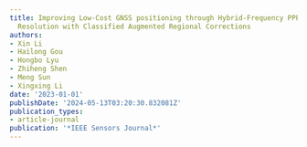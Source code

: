 ```yaml
---
title: Improving Low-Cost GNSS positioning through Hybrid-Frequency PPP Ambiguity
  Resolution with Classified Augmented Regional Corrections
authors:
- Xin Li
- Hailong Gou
- Hongbo Lyu
- Zhiheng Shen
- Meng Sun
- Xingxing Li
date: '2023-01-01'
publishDate: '2024-05-13T03:20:30.832081Z'
publication_types:
- article-journal
publication: '*IEEE Sensors Journal*'
---
```

